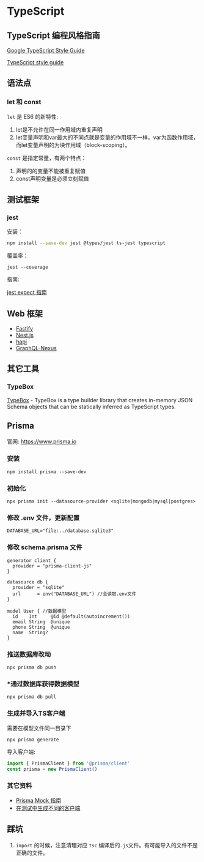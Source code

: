 # TypeScript

## TypeScript 编程风格指南

[Google TypeScript Style Guide](https://google.github.io/styleguide/tsguide.html)

[TypeScript style guide](https://ts.dev/style/)

## 语法点

### let 和 const

`let` 是 ES6 的新特性:

1. let是不允许在同一作用域内重复声明
2. let变量声明和var最大的不同点就是变量的作用域不一样。var为函数作用域，而let变量声明的为块作用域（block-scoping）。

`const` 是指定常量，有两个特点：

1. 声明的的变量不能被重复赋值
2. const声明变量是必须立刻赋值

## 测试框架

### jest

安装：

```sh
npm install --save-dev jest @types/jest ts-jest typescript
```

覆盖率：

```shell
jest --coverage
```

指南:

[jest expect 指南](https://jestjs.io/docs/expect)

## Web 框架

- [Fastify](https://github.com/fastify/fastify)
- [Nest.js](https://github.com/nestjs/nest)
- [hapi](https://github.com/hapijs/hapi)
- [GraphQL-Nexus](https://github.com/graphql-nexus/nexus)

## 其它工具

### TypeBox

[TypeBox](https://github.com/sinclairzx81/typebox) - TypeBox is a type builder library that creates in-memory JSON Schema objects that can be statically inferred as TypeScript types.

## Prisma

官网: <https://www.prisma.io>

### 安装

```shell
npm install prisma --save-dev
```

### 初始化

```shell
npx prisma init --datasource-provider <sqlite|mongodb|mysql|postgres>
```

### 修改 .env 文件，更新配置

```text
DATABASE_URL="file:../database.sqlite3"
```

### 修改 schema.prisma 文件

```prisma
generator client {
  provider = "prisma-client-js"
}

datasource db {
  provider = "sqlite"
  url      = env("DATABASE_URL") //会读取.env文件
}

model User { //数据模型
  id    Int     @id @default(autoincrement())
  email String  @unique
  phone String  @unique
  name  String?
}

```

### 推送数据库改动

```shell
npx prisma db push
```

### *通过数据库获得数据模型

```shell
npx prisma db pull
```

### 生成并导入TS客户端

需要在模型文件同一目录下

```shell
npx prisma generate
```

导入客户端:

```typescript
import { PrismaClient } from '@prisma/client'
const prisma = new PrismaClient()
```

### 其它资料

- [Prisma Mock 指南](https://www.prisma.io/docs/guides/testing/unit-testing)
- [在测试中生成不同的客户端](https://github.com/prisma/prisma/discussions/2792)

## 踩坑

1. `import` 的时候，注意清理对应 `tsc` 编译后的`.js`文件。有可能导入的文件不是正确的文件。
